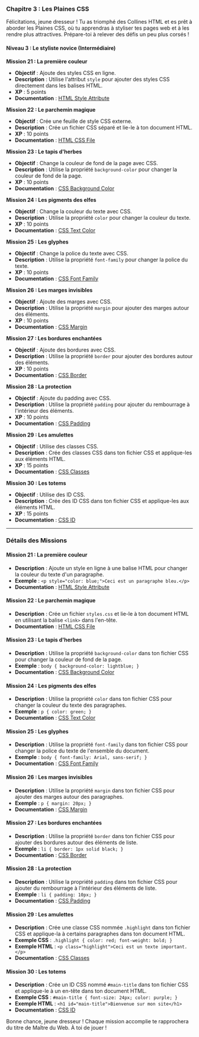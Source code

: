 ### Chapitre 3 : Les Plaines CSS

Félicitations, jeune dresseur ! Tu as triomphé des Collines HTML et es prêt à aborder les Plaines CSS, où tu apprendras à styliser tes pages web et à les rendre plus attractives. Prépare-toi à relever des défis un peu plus corsés !

#### **Niveau 3 : Le styliste novice (Intermédiaire)**

**Mission 21 : La première couleur**

- **Objectif** : Ajoute des styles CSS en ligne.
- **Description** : Utilise l'attribut `style` pour ajouter des styles CSS directement dans les balises HTML.
- **XP** : 5 points
- **Documentation** : [HTML Style Attribute](https://www.w3schools.com/html/html_css.asp)

**Mission 22 : Le parchemin magique**

- **Objectif** : Crée une feuille de style CSS externe.
- **Description** : Crée un fichier CSS séparé et lie-le à ton document HTML.
- **XP** : 10 points
- **Documentation** : [HTML CSS File](https://www.w3schools.com/html/html_css.asp)

**Mission 23 : Le tapis d'herbes**

- **Objectif** : Change la couleur de fond de la page avec CSS.
- **Description** : Utilise la propriété `background-color` pour changer la couleur de fond de la page.
- **XP** : 10 points
- **Documentation** : [CSS Background Color](https://www.w3schools.com/css/css_background.asp)

**Mission 24 : Les pigments des elfes**

- **Objectif** : Change la couleur du texte avec CSS.
- **Description** : Utilise la propriété `color` pour changer la couleur du texte.
- **XP** : 10 points
- **Documentation** : [CSS Text Color](https://www.w3schools.com/css/css_text.asp)

**Mission 25 : Les glyphes**

- **Objectif** : Change la police du texte avec CSS.
- **Description** : Utilise la propriété `font-family` pour changer la police du texte.
- **XP** : 10 points
- **Documentation** : [CSS Font Family](https://www.w3schools.com/css/css_font.asp)

**Mission 26 : Les marges invisibles**

- **Objectif** : Ajoute des marges avec CSS.
- **Description** : Utilise la propriété `margin` pour ajouter des marges autour des éléments.
- **XP** : 10 points
- **Documentation** : [CSS Margin](https://www.w3schools.com/css/css_margin.asp)

**Mission 27 : Les bordures enchantées**

- **Objectif** : Ajoute des bordures avec CSS.
- **Description** : Utilise la propriété `border` pour ajouter des bordures autour des éléments.
- **XP** : 10 points
- **Documentation** : [CSS Border](https://www.w3schools.com/css/css_border.asp)

**Mission 28 : La protection**

- **Objectif** : Ajoute du padding avec CSS.
- **Description** : Utilise la propriété `padding` pour ajouter du rembourrage à l'intérieur des éléments.
- **XP** : 10 points
- **Documentation** : [CSS Padding](https://www.w3schools.com/css/css_padding.asp)

**Mission 29 : Les amulettes**

- **Objectif** : Utilise des classes CSS.
- **Description** : Crée des classes CSS dans ton fichier CSS et applique-les aux éléments HTML.
- **XP** : 15 points
- **Documentation** : [CSS Classes](https://www.w3schools.com/css/css_class.asp)

**Mission 30 : Les totems**

- **Objectif** : Utilise des ID CSS.
- **Description** : Crée des ID CSS dans ton fichier CSS et applique-les aux éléments HTML.
- **XP** : 15 points
- **Documentation** : [CSS ID](https://www.w3schools.com/html/html_id.asp)

---

### Détails des Missions

#### **Mission 21 : La première couleur**

- **Description** : Ajoute un style en ligne à une balise HTML pour changer la couleur du texte d'un paragraphe.
- **Exemple** : `<p style="color: blue;">Ceci est un paragraphe bleu.</p>`
- **Documentation** : [HTML Style Attribute](https://www.w3schools.com/html/html_css.asp)

#### **Mission 22 : Le parchemin magique**

- **Description** : Crée un fichier `styles.css` et lie-le à ton document HTML en utilisant la balise `<link>` dans l'en-tête.
- **Documentation** : [HTML CSS File](https://www.w3schools.com/html/html_css.asp)

#### **Mission 23 : Le tapis d'herbes**

- **Description** : Utilise la propriété `background-color` dans ton fichier CSS pour changer la couleur de fond de la page.
- **Exemple** : `body { background-color: lightblue; }`
- **Documentation** : [CSS Background Color](https://www.w3schools.com/css/css_background.asp)

#### **Mission 24 : Les pigments des elfes**

- **Description** : Utilise la propriété `color` dans ton fichier CSS pour changer la couleur du texte des paragraphes.
- **Exemple** : `p { color: green; }`
- **Documentation** : [CSS Text Color](https://www.w3schools.com/css/css_text.asp)

#### **Mission 25 : Les glyphes**

- **Description** : Utilise la propriété `font-family` dans ton fichier CSS pour changer la police du texte de l'ensemble du document.
- **Exemple** : `body { font-family: Arial, sans-serif; }`
- **Documentation** : [CSS Font Family](https://www.w3schools.com/css/css_font.asp)

#### **Mission 26 : Les marges invisibles**

- **Description** : Utilise la propriété `margin` dans ton fichier CSS pour ajouter des marges autour des paragraphes.
- **Exemple** : `p { margin: 20px; }`
- **Documentation** : [CSS Margin](https://www.w3schools.com/css/css_margin.asp)

#### **Mission 27 : Les bordures enchantées**

- **Description** : Utilise la propriété `border` dans ton fichier CSS pour ajouter des bordures autour des éléments de liste.
- **Exemple** : `li { border: 1px solid black; }`
- **Documentation** : [CSS Border](https://www.w3schools.com/css/css_border.asp)

#### **Mission 28 : La protection**

- **Description** : Utilise la propriété `padding` dans ton fichier CSS pour ajouter du rembourrage à l'intérieur des éléments de liste.
- **Exemple** : `li { padding: 10px; }`
- **Documentation** : [CSS Padding](https://www.w3schools.com/css/css_padding.asp)

#### **Mission 29 : Les amulettes**

- **Description** : Crée une classe CSS nommée `.highlight` dans ton fichier CSS et applique-la à certains paragraphes dans ton document HTML.
- **Exemple CSS** : `.highlight { color: red; font-weight: bold; }`
- **Exemple HTML** : `<p class="highlight">Ceci est un texte important.</p>`
- **Documentation** : [CSS Classes](https://www.w3schools.com/css/css_class.asp)

#### **Mission 30 : Les totems**

- **Description** : Crée un ID CSS nommé `#main-title` dans ton fichier CSS et applique-le à un en-tête dans ton document HTML.
- **Exemple CSS** : `#main-title { font-size: 24px; color: purple; }`
- **Exemple HTML** : `<h1 id="main-title">Bienvenue sur mon site</h1>`
- **Documentation** : [CSS ID](https://www.w3schools.com/css/css_id.asp)

Bonne chance, jeune dresseur ! Chaque mission accomplie te rapprochera du titre de Maître du Web. À toi de jouer !